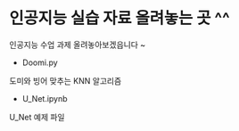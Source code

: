 # 인공지능 실습 자료 올려놓는 곳 ^^


인공지능 수업 과제 올려놓아보겠읍니다 ~

- Doomi.py

도미와 빙어 맞추는 KNN 알고리즘

- U_Net.ipynb

U_Net 예제 파일


